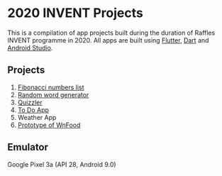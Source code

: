 # 2020 INVENT Projects

This is a compilation of app projects built during the duration of Raffles INVENT programme in 2020. All apps are built using [Flutter](https://flutter.dev), [Dart](https://dart.dev/) and [Android Studio](https://developer.android.com/studio).

## Projects
1. [Fibonacci numbers list](https://github.com/cherylktt/2020-Invent/tree/master/01%20fibonacci)
2. [Random word generator](https://github.com/cherylktt/2020-Invent/tree/master/02%20random_wordgen)
3. [Quizzler](https://github.com/cherylktt/2020-Invent/tree/master/03%20quizzler)
4. [To Do App](https://github.com/cherylktt/2020-Invent/tree/master/04%20todo_app)
5. Weather App
6. [Prototype of WnFood](https://github.com/cherylktt/2020-Invent/tree/master/06%20wnfood)

## Emulator
Google Pixel 3a (API 28, Android 9.0)
